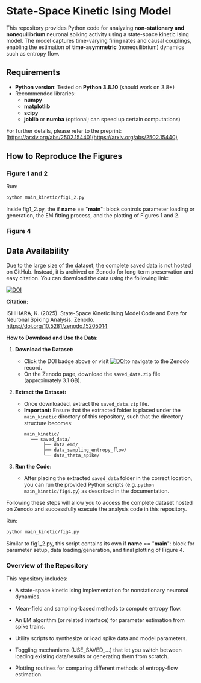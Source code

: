 # State-Space Kinetic Ising Model

This repository provides Python code for analyzing **non-stationary and nonequilibrium** neuronal spiking activity using a state-space kinetic Ising model. The model captures time-varying firing rates and causal couplings, enabling the estimation of **time-asymmetric** (nonequilibrium) dynamics such as entropy flow.

## Requirements

- **Python version**: Tested on **Python 3.8.10** (should work on 3.8+)
- Recommended libraries:
  - **numpy**
  - **matplotlib**
  - **scipy**
  - **joblib** or **numba** (optional; can speed up certain computations)

For further details, please refer to the preprint:  
[https://arxiv.org/abs/2502.15440](https://arxiv.org/abs/2502.15440)

## How to Reproduce the Figures

### Figure 1 and 2

Run:
```bash
python main_kinetic/fig1_2.py
```
Inside fig1_2.py, the if __name__ == "__main__": block controls parameter loading or generation, the EM fitting process, and the plotting of Figures 1 and 2.


### Figure 4
## Data Availability

Due to the large size of the dataset, the complete saved data is not hosted on GitHub. Instead, it is archived on Zenodo for long-term preservation and easy citation. You can download the data using the following link:

[![DOI](https://zenodo.org/badge/DOI/10.5281/zenodo.15220108.svg)](https://doi.org/10.5281/zenodo.15220108)

**Citation:**

ISHIHARA, K. (2025). State-Space Kinetic Ising Model Code and Data for Neuronal Spiking Analysis. Zenodo. https://doi.org/10.5281/zenodo.15205014

**How to Download and Use the Data:**

1. **Download the Dataset:**
   - Click the DOI badge above or visit [![DOI](https://zenodo.org/badge/DOI/10.5281/zenodo.15220108.svg)](https://doi.org/10.5281/zenodo.15220108)to navigate to the Zenodo record.
   - On the Zenodo page, download the `saved_data.zip` file (approximately 3.1 GB).

2. **Extract the Dataset:**
   - Once downloaded, extract the `saved_data.zip` file.
   - **Important:** Ensure that the extracted folder is placed under the `main_kinetic` directory of this repository, such that the directory structure becomes:
     ```
     main_kinetic/
       └── saved_data/
            ├── data_emd/
            ├── data_sampling_entropy_flow/
            └── data_theta_spike/
     ```

3. **Run the Code:**
   - After placing the extracted `saved_data` folder in the correct location, you can run the provided Python scripts (e.g.,`python main_kinetic/fig4.py`) as described in the documentation.

Following these steps will allow you to access the complete dataset hosted on Zenodo and successfully execute the analysis code in this repository.


Run:
```bash
python main_kinetic/fig4.py
```
Similar to fig1_2.py, this script contains its own if __name__ == "__main__": block for parameter setup, data loading/generation, and final plotting of Figure 4.

### Overview of the Repository
This repository includes:

- A state-space kinetic Ising implementation for nonstationary neuronal dynamics.

- Mean-field and sampling-based methods to compute entropy flow.

- An EM algorithm (or related interface) for parameter estimation from spike trains.

- Utility scripts to synthesize or load spike data and model parameters.

- Toggling mechanisms (USE_SAVED_...) that let you switch between loading existing data/results or generating them from scratch.

- Plotting routines for comparing different methods of entropy-flow estimation.
